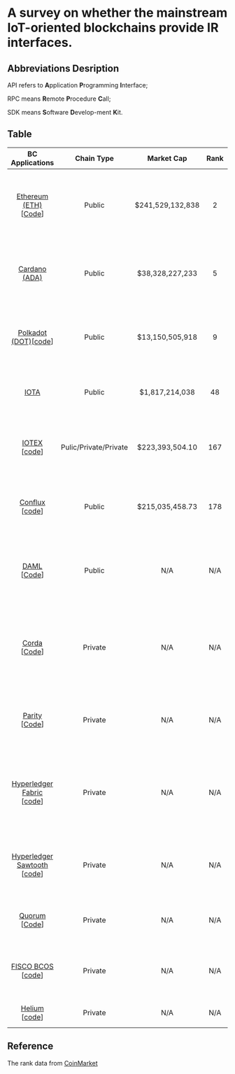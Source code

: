 # A survey on whether the mainstream IoT-oriented blockchains provide IR interfaces.

## Abbreviations Desription

API refers to **A**pplication **P**rogramming **I**nterface;

RPC means **R**emote **P**rocedure **C**all; 

SDK means **S**oftware **D**evelop-ment **K**it.

## Table

|BC Applications| Chain Type| Market Cap| Rank| Support IR?| IR Formats| Application case in IoT|
|:---:|:-:|:-:|:-:|:-:|:-:|:-:|
| [Ethereum (ETH)](https://ethereum.org) [[Code](https://github.com/ethereum/go-ethereum)]| Public|  $241,529,132,838 |2|√| [JSON-RPC (Python/C++/Go)](https://eth.wiki/json-rpc/API)|[Slock.it, an Ethereum-based application enabling the secure economy of things](https://blog.slock.it/tagged/ethereum)|
|[Cardano (ADA)](https://cardano.org/) |Public|$38,328,227,233 |5|√|[JSON-RPC (Haskell)](https://testnets.cardano.org/en/virtual-machines/kevm/resources/rpc-endpoints.md/)|[Worldwide IoT-layer cryptocurrency, cooperated with Ethiopia’s Education Ministry](https://medium.com/illumination/cardano-ada-joins-with-ethiopias-education-ministry-and-helium-hnt-wants-to-build-a-worldwide-75c107795bf3)|
| [Polkadot (DOT)](https://polkadot.network/)[[code](https://github.com/paritytech/polkadot)]| Public |  $13,150,505,918 |9|√|[JSON-RPC (JavaScript)](https://polkadot.js.org/apps/#/js)|[OBONOMICS, a Polkadot-based IoT platform for smart robots managements in industry 4.0](https://robonomics.network/)||
|[IOTA](https://www.iota.org/)|Public | $1,817,214,038 | 48 | √| [REST API](https://pkg.go.dev/github.com/iotaledger/iota.go/v2#pkg-types) & [Go](https://github.com/iotaledger/iota.go)/[C](https://github.com/iotaledger/iota.c)/[JavaScript](https://github.com/iotaledger/iota.js)/[Python SDK](https://github.com/iotaledger/iota-java)|[Instant vehicle-to-vehicle transactions, cooperated with Bosch](https://www.iota.org/solutions/partnerships)|
|[IOTEX](https://iotex.io/research/) [[code](https://github.com/iotexproject/iotex-core)]|Pulic/Private/Private|$223,393,504.10|167|√|[JSON-RPC & JavaScript SDK](https://docs.iotex.io/reference/node-core-api-grpc)|[Blockchain-based mobile payment, cooperated with China Mobile IoT Alliance](https://ieeexplore.ieee.org/document/8977822)|
|[Conflux](https://confluxnetwork.org/zh/) [[code](https://github.com/Conflux-Chain/conflux-rust)]|Public |$215,035,458.73|178|√|[JSON-RPC (RUST) & JavaScript SDK](https://conflux-chain.github.io/conflux-doc/json-rpc/)|[Fast human-to-machine payments, cooperated with Shanghai government](https://technode.com/2020/01/22/the-chinese-blockchain-startup-taking-on-scalability/)|
|[DAML](https://daml.com/) [[Code](https://github.com/digital-asset/daml)] | Public | N/A |N/A | √  | [gRPC](https://docs.daml.com/getting-started/installation.html) & [JSON-RPC](https://docs.daml.com/json-api/index.html)| [Digital Asset, a revolutionized supply chain based on DAML smart contracts, cooperated with VMware](https://aws.amazon.com/cn/blockchain/) |
|[Corda](https://www.corda.net/) [[Code](https://github.com/corda/corda)]|Private |N/A|N/A|√|[Java/Kotlin SDK](https://docs.corda.net/)|[Aerotrax, a Corda-based Dapp for the maintenance and repair tracking of aircraft parts, in the aviation industry](https://www.r3.com/wp-content/uploads/2020/11/US_268_Corda_for_Supply_Chain_FS_V5.pdf)|
| [Parity](https://parity.io) [[Code](https://github.com/openethereum/parity-ethereum)]|Private |  N/A |N/A|√|[Json-RPC](https://testnets.cardano.org/en/virtual-machines/kevm/resources/rpc-endpoints.md/)|  [Lightweight Ethereum client, to support resource-constrained IoT devices](https://blog.slock.it/tagged/ethereum)|
|[Hyperledger Fabric](https://www.hyperledger.org/) [[code](https://github.com/hyperledger/fabric)] | Private | N/A | N/A |√ |[REST API & Node.js/Python SDK](https://wiki.hyperledger.org/display/fabric/Hyperledger+Fabric+SDKs)| [My Sensor, a fabric-empowered platform for tracking and certifying the historical series of Radon gas concentration](https://github.com/newham/fabric-iot) |
|[Hyperledger Sawtooth](https://www.hyperledger.org/use/sawtooth) [[code](https://github.com/hyperledger/sawtooth-core)] | Private | N/A | N/A |√ | [REST API & Go/JavaScript/Python SDK](https://sawtooth.hyperledger.org/docs/core/releases/latest/app_developers_guide/using_the_sdks.html)| [FishNet, a seafood supply chain to ensure the traceability and provenance of fishes](https://demo.bitwise.io/fish/#!/)| 
| [Quorum](https://consensys.net/quorum) [[Code](https://github.com/ConsenSys/quorum)]|Private |N/A|N/A|√|[JSON-RPC](https://github.com/ConsenSys/quorum/tree/master/rpc) & [JavaScript SDK](https://fisco-bcos-documentation.readthedocs.io/en/latest/docs/api.html)|[Smart Smart contract-based food supply temperature control](https://github.com/chainstack/quorum-iot-tutorial)| 
|[FISCO BCOS](http://www.fisco-bcos.org/) [[code](https://github.com/FISCO-BCOS/FISCO-BCOS-DOC)]|Private |N/A|N/A|√|[JSON-RPC/Java SDK](https://fisco-bcos-documentation.readthedocs.io/zh_CN/latest/docs/sdk/index.html)|[Supply chain finance, such as livestock tracing and insurance issuing](http://www.fisco-bcos.org/)|
|[Helium](https://www.helium.com/) [[code](https://github.com/helium)]|Private |N/A|N/A|√|[JSON-RPC (C++)](https://github.com/heliumchain/helium/blob/master/src/rpcclient.cpp)|[5G, a wireless blockchain network](https://www.helium.com/5G)|


## Reference

The rank data from [CoinMarket](https://coinmarketcap.com)


